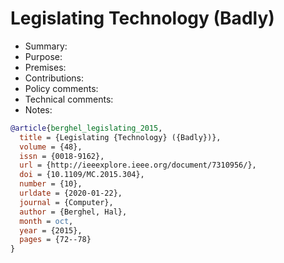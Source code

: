 # Legislating Technology (Badly)

- Summary:
- Purpose:
- Premises:
- Contributions:
- Policy comments:
- Technical comments:
- Notes:

```bib
@article{berghel_legislating_2015,
  title = {Legislating {Technology} ({Badly})},
  volume = {48},
  issn = {0018-9162},
  url = {http://ieeexplore.ieee.org/document/7310956/},
  doi = {10.1109/MC.2015.304},
  number = {10},
  urldate = {2020-01-22},
  journal = {Computer},
  author = {Berghel, Hal},
  month = oct,
  year = {2015},
  pages = {72--78}
}
```
